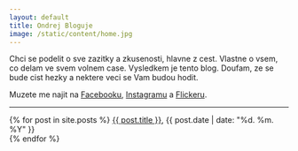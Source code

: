 ```yaml
---
layout: default
title: Ondrej Bloguje
image: /static/content/home.jpg
---
```


Chci se podelit o sve zazitky a zkusenosti, hlavne z cest. Vlastne o vsem, co delam ve svem volnem case. Vysledkem je tento blog. Doufam, ze se bude cist hezky a nektere veci se Vam budou hodit.

Muzete me najit na [Facebooku](https://facebook.com/sikaondrej2), [Instagramu](https://instagram.com/ondrejsika) a [Flickeru](https://www.flickr.com/photos/ondrejsika/).

---

<p>
{% for post in site.posts %}
<a href="{{ post.url }}">{{ post.title }}</a>, {{ post.date | date: "%d. %m. %Y" }}<br>
{% endfor %}
</p>

